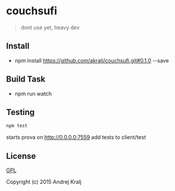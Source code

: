 # couchsufi

> dont use yet, heavy dev


## Install
- npm install https://github.com/akralj/couchsufi.git#0.1.0 --save


## Build Task
- npm run watch


## Testing

``` sh
npm test
```
starts prova on http://0.0.0.0:7559
add tests to client/test



## License

[GPL](http://www.gnu.org/licenses/gpl.html)

Copyright (c) 2015 Andrej Kralj
